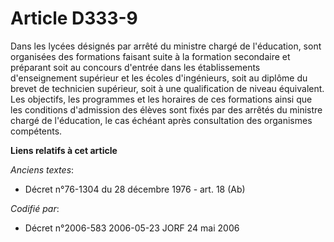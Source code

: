 # Article D333-9

Dans les lycées désignés par arrêté du ministre chargé de l'éducation, sont organisées des formations faisant suite à la
formation secondaire et préparant soit au concours d'entrée dans les établissements d'enseignement supérieur et les écoles
d'ingénieurs, soit au diplôme du brevet de technicien supérieur, soit à une qualification de niveau équivalent. Les
objectifs, les programmes et les horaires de ces formations ainsi que les conditions d'admission des élèves sont fixés par
des arrêtés du ministre chargé de l'éducation, le cas échéant après consultation des organismes compétents.

**Liens relatifs à cet article**

_Anciens textes_:

  - Décret n°76-1304 du 28 décembre 1976 - art. 18 (Ab)

_Codifié par_:

  - Décret n°2006-583 2006-05-23 JORF 24 mai 2006

